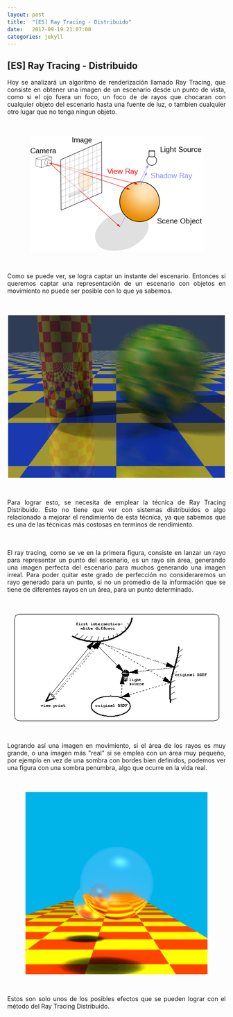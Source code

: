 ```yaml
---
layout: post
title:  "[ES] Ray Tracing - Distribuido"
date:   2017-09-19 21:07:00
categories: jekyll
---
```


## [ES] Ray Tracing - Distribuido

<div style="text-align: justify">
Hoy se analizará un algoritmo de renderización llamado Ray Tracing, que consiste en obtener una imagen de un escenario desde un punto de vista, como si el ojo fuera un foco, un foco de de rayos que chocaran con cualquier objeto del escenario hasta una fuente de luz, o tambien cualquier otro lugar que no tenga ningun objeto.

<br><br>
<img src ="/assets/800px-Ray_trace_diagram.svg.png" style="display:block;margin:0 auto" alt="Ray Tracing" />
<br><br>

Como se puede ver, se logra captar un instante del escenario. Entonces si queremos captar una representación de un escenario con objetos en movimiento no puede ser posible con lo que ya sabemos.

<br><br>
<img src ="/assets/blurr.jpg" style="display:block;margin:0 auto" alt="Distributed Ray Tracing" />
<br><br>

Para lograr esto, se necesita de emplear la técnica de Ray Tracing Distribuido. Esto no tiene que ver con sistemas distribuidos o algo relacionado a mejorar el rendimiento de esta técnica, ya que sabemos que es una de las técnicas más costosas en terminos de rendimiento.

<br><br>
El ray tracing, como se ve en la primera figura, consiste en lanzar un rayo para representar un punto del escenario, es un rayo sin área, generando una imagen perfecta del escenario para muchos generando una imagen irreal. Para poder quitar este grado de perfección no consideraremos un rayo generado para un punto, si no un promedio de la información que se tiene de diferentes rayos en un área, para un punto determinado.

<br><br>
<img src ="/assets/img272.gif" style="display:block;margin:0 auto" alt="Distributed Tecnique"/>
<br><br>

Logrando así una imagen en movimiento, si el área de los rayos es muy grande, o una imagen más "real" si se emplea con un área muy pequeño, por ejemplo en vez de una sombra con bordes bien definidos, podemos ver una figura con una sombra penumbra, algo que ocurre en la vida real.

<br><br>
<img src ="/assets/penumbra.png" style="display:block;margin:0 auto" alt="Penumbra Example"/>
<br><br>

Estos son solo unos de los posibles efectos que se pueden lograr con el método del Ray Tracing Distribuido.
</div>
